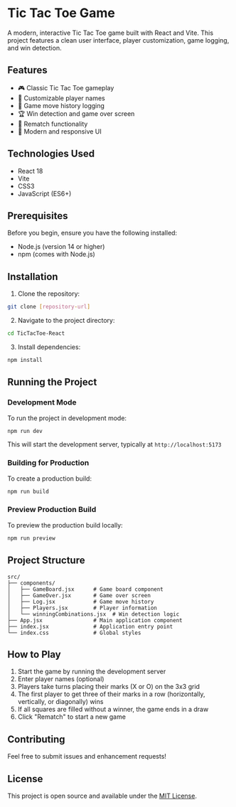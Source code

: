 # Tic Tac Toe Game

A modern, interactive Tic Tac Toe game built with React and Vite. This project features a clean user interface, player customization, game logging, and win detection.

## Features

- 🎮 Classic Tic Tac Toe gameplay
- 👥 Customizable player names
- 📝 Game move history logging
- 🏆 Win detection and game over screen
- 🔄 Rematch functionality
- 🎨 Modern and responsive UI

## Technologies Used

- React 18
- Vite
- CSS3
- JavaScript (ES6+)

## Prerequisites

Before you begin, ensure you have the following installed:
- Node.js (version 14 or higher)
- npm (comes with Node.js)

## Installation

1. Clone the repository:
```bash
git clone [repository-url]
```

2. Navigate to the project directory:
```bash
cd TicTacToe-React
```

3. Install dependencies:
```bash
npm install
```

## Running the Project

### Development Mode

To run the project in development mode:
```bash
npm run dev
```
This will start the development server, typically at `http://localhost:5173`

### Building for Production

To create a production build:
```bash
npm run build
```

### Preview Production Build

To preview the production build locally:
```bash
npm run preview
```

## Project Structure

```
src/
├── components/
│   ├── GameBoard.jsx      # Game board component
│   ├── GameOver.jsx       # Game over screen
│   ├── Log.jsx            # Game move history
│   ├── Players.jsx        # Player information
│   └── winningCombinations.jsx  # Win detection logic
├── App.jsx                # Main application component
├── index.jsx              # Application entry point
└── index.css              # Global styles
```

## How to Play

1. Start the game by running the development server
2. Enter player names (optional)
3. Players take turns placing their marks (X or O) on the 3x3 grid
4. The first player to get three of their marks in a row (horizontally, vertically, or diagonally) wins
5. If all squares are filled without a winner, the game ends in a draw
6. Click "Rematch" to start a new game

## Contributing

Feel free to submit issues and enhancement requests!

## License

This project is open source and available under the [MIT License](LICENSE). 